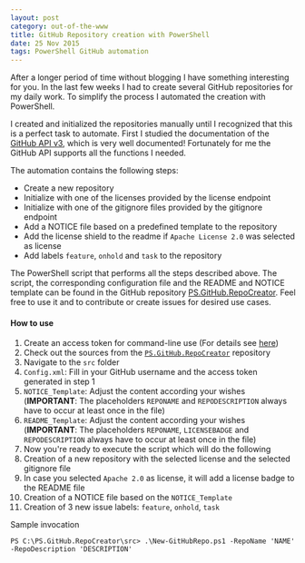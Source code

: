 ```yaml
---
layout: post
category: out-of-the-www
title: GitHub Repository creation with PowerShell
date: 25 Nov 2015
tags: PowerShell GitHub automation
---
```


After a longer period of time without blogging I have something interesting for you. In the last few weeks I had to create several GitHub repositories for my daily work. To simplify the process I automated the creation with PowerShell.


I created and initialized the repositories manually until I recognized that this is a perfect task to automate. First I studied the documentation of the [GitHub API v3](https://developer.github.com/v3/), which is very well documented! Fortunately for me the GitHub API supports all the functions I needed.

The automation contains the following steps:

* Create a new repository
* Initialize with one of the licenses provided by the license endpoint
* Initialize with one of the gitignore files provided by the gitignore endpoint
* Add a NOTICE file based on a predefined template to the repository
* Add the license shield to the readme if `Apache License 2.0` was selected as license
* Add labels `feature`, `onhold` and `task` to the repository


The PowerShell script that performs all the steps described above. The script, the corresponding configuration file and the README and NOTICE template can be found in the GitHub repository [PS.GitHub.RepoCreator](https://github.com/rufer7/PS.GitHub.RepoCreator).
Feel free to use it and to contribute or create issues for desired use cases.


#### How to use

1. Create an access token for command-line use (For details see [here](https://help.github.com/articles/creating-an-access-token-for-command-line-use/))
2. Check out the sources from the [`PS.GitHub.RepoCreator`](https://github.com/rufer7/PS.GitHub.RepoCreator) repository
3. Navigate to the `src` folder
  1. `Config.xml`: Fill in your GitHub username and the access token generated in step 1
  2. `NOTICE_Template`: Adjust the content according your wishes (**IMPORTANT**: The placeholders `REPONAME` and `REPODESCRIPTION` always have to occur at least once in the file)
  3. `README_Template`: Adjust the content according your wishes (**IMPORTANT**: The placeholders `REPONAME`, `LICENSEBADGE` and `REPODESCRIPTION` always have to occur at least once in the file)
4. Now you're ready to execute the script which will do the following
  1. Creation of a new repository with the selected license and the selected gitignore file
  2. In case you selected `Apache 2.0` as license, it will add a license badge to the README file
  3. Creation of a NOTICE file based on the `NOTICE_Template`
  4. Creation of 3 new issue labels: `feature`, `onhold`, `task`

Sample invocation

```
PS C:\PS.GitHub.RepoCreator\src> .\New-GitHubRepo.ps1 -RepoName 'NAME' -RepoDescription 'DESCRIPTION'
```
